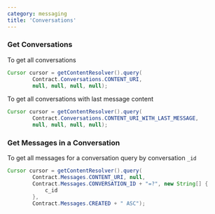 ```yaml
---
category: messaging
title: 'Conversations'
---
```


### Get Conversations
To get all conversations

```java
Cursor cursor = getContentResolver().query(
        Contract.Conversations.CONTENT_URI,
        null, null, null, null);
```

To get all conversations with last message content

```java
Cursor cursor = getContentResolver().query(
        Contract.Conversations.CONTENT_URI_WITH_LAST_MESSAGE,
        null, null, null, null);
```

### Get Messages in a Conversation
To get all messages for a conversation query by conversation `_id`

```java
Cursor cursor = getContentResolver().query(
        Contract.Messages.CONTENT_URI, null,
        Contract.Messages.CONVERSATION_ID + "=?", new String[] {
            c_id
        },
        Contract.Messages.CREATED + " ASC");
```
